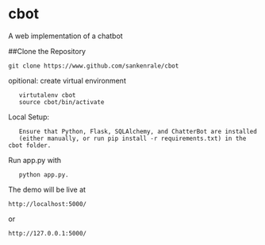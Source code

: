 # cbot
A web implementation of a chatbot


##Clone the Repository

    git clone https://www.github.com/sankenrale/cbot

opitional:
create virtual environment
       
       virtutalenv cbot
       source cbot/bin/activate    
    
Local Setup:                  
                  
       Ensure that Python, Flask, SQLAlchemy, and ChatterBot are installed
       (either manually, or run pip install -r requirements.txt) in the cbot folder.
                            
Run app.py with 
       
       python app.py.
       
The demo will be live at 
       
    http://localhost:5000/ 
       
or       
    
    http://127.0.0.1:5000/
